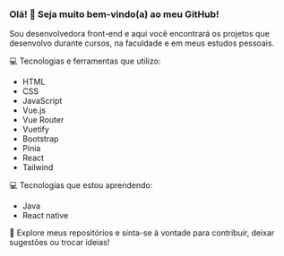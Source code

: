 <h3>Olá! 👋 Seja muito bem-vindo(a) ao meu GitHub!</h3>

<p>Sou desenvolvedora front-end e aqui você encontrará os projetos que desenvolvo durante cursos, na faculdade e em meus estudos pessoais.</p>

    
💻 Tecnologias e ferramentas que utilizo:
   - HTML
   - CSS
   - JavaScript 
   - Vue.js
   - Vue Router
   - Vuetify
   - Bootstrap
   - Pinia
   - React
   - Tailwind

💻 Tecnologias que estou aprendendo:
  - Java
  - React native

 


🚀 Explore meus repositórios e sinta-se à vontade para contribuir, deixar sugestões ou trocar ideias!
